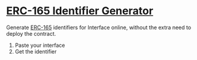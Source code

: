 # [ERC-165 Identifier Generator](https://fewwwww.github.io/EIP-165-Identifier-Generator/)

Generate [ERC-165](https://eips.ethereum.org/EIPS/eip-165) identifiers for Interface online, without the extra need to deploy the contract.

1. Paste your interface
2. Get the identifier
